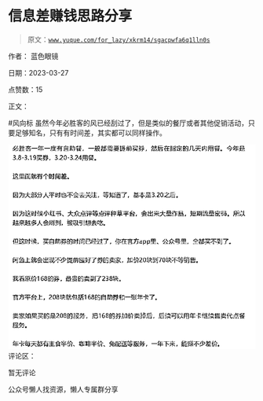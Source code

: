 # 信息差赚钱思路分享

> 原文：[`www.yuque.com/for_lazy/xkrm14/sgacpwfa6q1lln0s`](https://www.yuque.com/for_lazy/xkrm14/sgacpwfa6q1lln0s)



作者： 蓝色眼镜



日期：2023-03-27



点赞数：15

<ne-hole id="u71a86a1b" data-lake-id="u71a86a1b">

正文：



#风向标 虽然今年必胜客的风已经刮过了，但是类似的餐厅或者其他促销活动，只要足够知名，只有有时间差，其实都可以同样操作。



![](img/6f67d6df9a6d623b35fa228aa3443fa4.png)  <ne-hole id="u0b43bc9b" data-lake-id="u0b43bc9b"><ne-p id="uef3acc41" data-lake-id="uef3acc41">评论区：



暂无评论

<ne-hole id="u4f0228da" data-lake-id="u4f0228da">

公众号懒人找资源，懒人专属群分享

</ne-hole></ne-hole></ne-p></ne-hole>